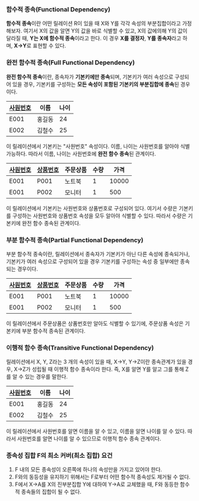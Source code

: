 ### 함수적 종속(Functional Dependency)

**함수적 종속**이란 어떤 릴레이션 R이 있을 때 X와 Y를 각각 속성의 부분집합이라고 가정해보자. 여기서 X의 값을 알면 Y의 값을 바로 식별할 수 있고, X의 값에의해 Y의 값이 달라질 때, **Y는 X에 함수적 종속**이라고 한다. 이 경우 **X를 결정자**, **Y를 종속자**라고 하며, **X→Y**로 표현할 수 있다.



### 완전 함수적 종속(Full Functional Dependency)

**완전 함수적 종속**이란, 종속자가 **기본키에만 종속**되며, 기본키가 여러 속성으로 구성되어 있을 경우, 기본키를 구성하는 **모든 속성이 포함된 기본키의 부분집합에 종속**된 경우이다.

| <u>사원번호</u> | 이름   | 나이 |
| --------------- | ------ | ---- |
| E001            | 홍길동 | 24   |
| E002            | 김철수 | 25   |

이 릴레이션에서 기본키는 "사원번호" 속성이다. 이름, 나이는 사원번호를 알아야 식별 가능하다. 따라서 이름, 나이는 사원번호에 **완전 함수 종속**된 관계이다.



| <u>사원번호</u> | <u>상품번호</u> | 주문상품 | 수량 | 가격  |
| --------------- | --------------- | -------- | ---- | ----- |
| E001            | P001            | 노트북   | 1    | 10000 |
| E001            | P002            | 모니터   | 1    | 500   |

이 릴레이션에서 기본키는 사원번호와 상품번호로 구성되어 있다. 여기서 수량은 기본키를 구성하는 사원번호와 상품번호 속성을 모두 알아야 식별할 수 있다. 따라서 수량은 기본키에 완전 함수 종속된 관계이다.



### 부분 함수적 종속(Partial Functional Dependency)

부분 함수적 종속이란, 릴레이션에서 종속자가 기본키가 아닌 다른 속성에 종속되거나, 기본키가 여러 속성으로 구성되어 있을 경우 기본키를 구성하는 속성 중 일부에만 종속되는 경우이다.

| <u>사원번호</u> | <u>상품번호</u> | 주문상품 | 수량 | 가격  |
| --------------- | --------------- | -------- | ---- | ----- |
| E001            | P001            | 노트북   | 1    | 10000 |
| E001            | P002            | 모니터   | 1    | 500   |

이 릴레이션에서 주문상품은 상품번호만 알아도 식별할 수 있기에, 주문상품 속성은 기본키에 부분 함수적 종속된 관계이다.



### 이행적 함수 종속(Transitive Functional Dependency)

릴레이션에서 X, Y, Z라는 3 개의 속성이 있을 때, X→Y, Y→Z이란 종속관계가 있을 경우, X→Z가 성립될 때 이행적 함수 종속이라 한다. 즉, X를 알면 Y를 알고 그를 통해 Z를 알 수 있는 경우를 말한다.

| <u>사원번호</u> | 이름   | 나이 |
| --------------- | ------ | ---- |
| E001            | 홍길동 | 24   |
| E002            | 김철수 | 25   |

이 릴레이션에서 사원번호를 알면 이름을 알 수 있고, 이름을 알면 나이를 알 수 있다. 따라서 사원번호를 알면 나이를 알 수 있으므로 이행적 함수 종속 관계이다.



### 종속성 집합 F의 최소 커버(최소 집합) 요건

1. F 내의 모든 종속성이 오른쪽에 하나의 속성만을 가지고 있어야 한다.
2. F와의 동등성을 유지하기 위해서는 F로부터 어떤 함수적 종속성도 제거될 수 없다.
3. F에서 X→A를 X의 진부분집합 Y에 대하여 Y→A로 교체했을 때, F와 동등한 함수적 종속들의 집합이 될 수 없다.
